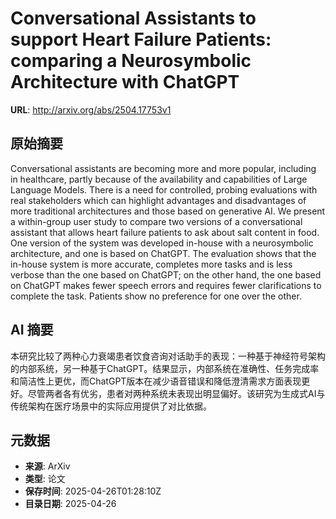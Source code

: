 # Conversational Assistants to support Heart Failure Patients: comparing a Neurosymbolic Architecture with ChatGPT

**URL**: http://arxiv.org/abs/2504.17753v1

## 原始摘要

Conversational assistants are becoming more and more popular, including in
healthcare, partly because of the availability and capabilities of Large
Language Models. There is a need for controlled, probing evaluations with real
stakeholders which can highlight advantages and disadvantages of more
traditional architectures and those based on generative AI. We present a
within-group user study to compare two versions of a conversational assistant
that allows heart failure patients to ask about salt content in food. One
version of the system was developed in-house with a neurosymbolic architecture,
and one is based on ChatGPT. The evaluation shows that the in-house system is
more accurate, completes more tasks and is less verbose than the one based on
ChatGPT; on the other hand, the one based on ChatGPT makes fewer speech errors
and requires fewer clarifications to complete the task. Patients show no
preference for one over the other.


## AI 摘要

本研究比较了两种心力衰竭患者饮食咨询对话助手的表现：一种基于神经符号架构的内部系统，另一种基于ChatGPT。结果显示，内部系统在准确性、任务完成率和简洁性上更优，而ChatGPT版本在减少语音错误和降低澄清需求方面表现更好。尽管两者各有优劣，患者对两种系统未表现出明显偏好。该研究为生成式AI与传统架构在医疗场景中的实际应用提供了对比依据。

## 元数据

- **来源**: ArXiv
- **类型**: 论文
- **保存时间**: 2025-04-26T01:28:10Z
- **目录日期**: 2025-04-26

